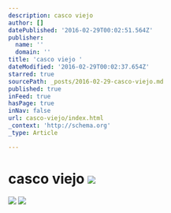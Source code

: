 ```yaml
---
description: casco viejo
author: []
datePublished: '2016-02-29T00:02:51.564Z'
publisher:
  name: ''
  domain: ''
title: 'casco viejo '
dateModified: '2016-02-29T00:02:37.654Z'
starred: true
sourcePath: _posts/2016-02-29-casco-viejo.md
published: true
inFeed: true
hasPage: true
inNav: false
url: casco-viejo/index.html
_context: 'http://schema.org'
_type: Article

---
```

# casco viejo ![](https://the-grid-user-content.s3-us-west-2.amazonaws.com/4009da6d-1a47-4bcd-8549-30bb87be3a96.png)
![](https://the-grid-user-content.s3-us-west-2.amazonaws.com/f0d3e2f1-03bc-4109-9049-633f67c754de.png)
![](https://the-grid-user-content.s3-us-west-2.amazonaws.com/f115bb53-f667-4a15-8bee-8f064d6d9c3e.png)